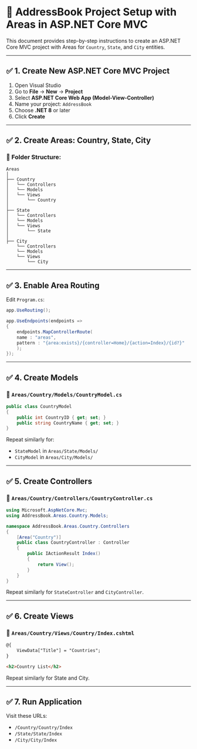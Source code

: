 # 📘 AddressBook Project Setup with Areas in ASP.NET Core MVC

This document provides step-by-step instructions to create an ASP.NET Core MVC project with Areas for `Country`, `State`, and `City` entities.

---

## ✅ 1. Create New ASP.NET Core MVC Project

1. Open Visual Studio
2. Go to **File** → **New** → **Project**
3. Select **ASP.NET Core Web App (Model-View-Controller)**
4. Name your project: `AddressBook`
5. Choose **.NET 8** or later
6. Click **Create**

---

## ✅ 2. Create Areas: Country, State, City

### 📁 Folder Structure:

```
Areas
│
├── Country
│   └── Controllers
│   └── Models
│   └── Views
│       └── Country
│
├── State
│   └── Controllers
│   └── Models
│   └── Views
│       └── State
│
├── City
    └── Controllers
    └── Models
    └── Views
        └── City
```

---

## ✅ 3. Enable Area Routing

Edit `Program.cs`:

```csharp
app.UseRouting();

app.UseEndpoints(endpoints =>
{
    endpoints.MapControllerRoute(
    name : "areas",
    pattern : "{area:exists}/{controller=Home}/{action=Index}/{id?}"
    );
});
```

---

## ✅ 4. Create Models

### 📁 `Areas/Country/Models/CountryModel.cs`

```csharp
public class CountryModel
{
    public int CountryID { get; set; }
    public string CountryName { get; set; }
}
```

Repeat similarly for:
- `StateModel` in `Areas/State/Models/`
- `CityModel` in `Areas/City/Models/`

---

## ✅ 5. Create Controllers

### 📁 `Areas/Country/Controllers/CountryController.cs`

```csharp
using Microsoft.AspNetCore.Mvc;
using AddressBook.Areas.Country.Models;

namespace AddressBook.Areas.Country.Controllers
{
    [Area("Country")]
    public class CountryController : Controller
    {
        public IActionResult Index()
        {
            return View();
        }
    }
}
```

Repeat similarly for `StateController` and `CityController`.

---

## ✅ 6. Create Views

### 📄 `Areas/Country/Views/Country/Index.cshtml`

```html
@{
    ViewData["Title"] = "Countries";
}

<h2>Country List</h2>
```

Repeat similarly for State and City.

---

## ✅ 7. Run Application

Visit these URLs:
- `/Country/Country/Index`
- `/State/State/Index`
- `/City/City/Index`


